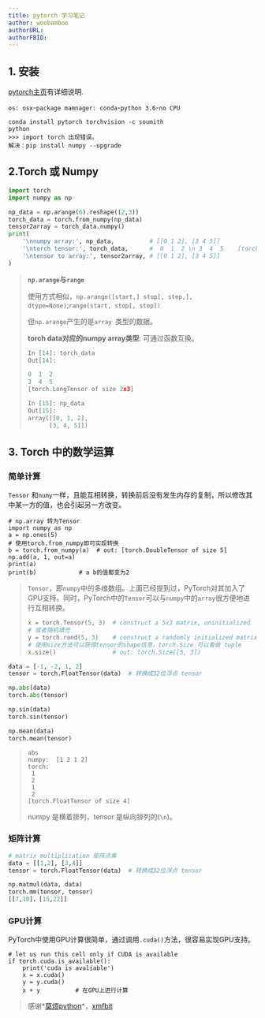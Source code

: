 ```yaml
---
title: pytorch 学习笔记
author: woobamboo
authorURL:
authorFBID:
---
```




<!--truncate-->


## 1. 安装

[pytorch主页](http://pytorch.org/)有详细说明.

`os: osx`-`package mamnager: conda`-`python 3.6`-`no CPU`

```shell
conda install pytorch torchvision -c soumith 
python
>>> import torch 出现错误。
解决：pip install numpy --upgrade
```

## 2.Torch 或 Numpy 

```python
import torch
import numpy as np

np_data = np.arange(6).reshape((2,3))
torch_data = torch.from_numpy(np_data)
tensor2array = torch_data.numpy()
print(
    '\nnumpy array:', np_data,          # [[0 1 2], [3 4 5]]
    '\ntorch tensor:', torch_data,      #  0  1  2 \n 3  4  5    [torch.LongTensor of size 2x3]
    '\ntensor to array:', tensor2array, # [[0 1 2], [3 4 5]]
)
```

>**`np.arange`与`range`**
>
>使用方式相似，`np.arange([start,] stop[, step,], dtype=None)`;`range(start, stop[, step])`
>
>但`np.arange`产生的是`array `类型的数据。
>
>**torch data对应的numpy array类型**: 可通过函数互换。
>
>```python
>In [14]: torch_data
>Out[14]:
>
> 0  1  2
> 3  4  5
>[torch.LongTensor of size 2x3]
>
>In [15]: np_data
>Out[15]:
>array([[0, 1, 2],
>       [3, 4, 5]])
>```

## 3. Torch 中的数学运算

### 简单计算

`Tensor` 和`numy`一样，且能互相转换，转换前后没有发生内存的复制，所以修改其中某一方的值，也会引起另一方改变。

```
# np.array 转为Tensor
import numpy as np
a = np.ones(5)
# 使用torch.from_numpy即可实现转换
b = torch.from_numpy(a)  # out: [torch.DoubleTensor of size 5]
np.add(a, 1, out=a)
print(a)
print(b)            # a b的值都变为2
```



> `Tensor`，即`numpy`中的多维数组。上面已经提到过，PyTorch对其加入了GPU支持。同时，PyTorch中的`Tensor`可以与`numpy`中的`array`很方便地进行互相转换。
>
> ```python
> x = torch.Tensor(5, 3)  # construct a 5x3 matrix, uninitialized
> # 或者随机填充
> y = torch.rand(5, 3)    # construct a randomly initialized matrix
> # 使用size方法可以获得tensor的shape信息，torch.Size 可以看做 tuple
> x.size()                # out: torch.Size([5, 3])
> ```

```python
data = [-1, -2, 1, 2]
tensor = torch.FloatTensor(data)  # 转换成32位浮点 tensor

np.abs(data)
torch.abs(tensor)  

np.sin(data)
torch.sin(tensor)

np.mean(data)
torch.mean(tensor)
```

> ```shell
> abs 
> numpy:  [1 2 1 2] 
> torch:  
>  1
>  2
>  1
>  2
> [torch.FloatTensor of size 4]
> ```
>
> numpy 是横着排列，tensor 是纵向排列的(`\n`)。

### 矩阵计算

```python
# matrix multiplication 矩阵点乘
data = [[1,2], [3,4]]
tensor = torch.FloatTensor(data)  # 转换成32位浮点 tensor

np.matmul(data, data)
torch.mm(tensor, tensor) 
[[7,10]，[15,22]]
```

### GPU计算

PyTorch中使用GPU计算很简单，通过调用`.cuda()`方法，很容易实现GPU支持。

```
# let us run this cell only if CUDA is available
if torch.cuda.is_available():
    print('cuda is avaliable')
    x = x.cuda()
    y = y.cuda()
    x + y          # 在GPU上进行计算
```


>  感谢*[莫烦python](https://morvanzhou.github.io/tutorials/)*，[xmfbit](https://xmfbit.github.io/2017/02/25/pytorch-tutor-01/)
